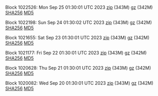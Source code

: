 Block 1022526: Mon Sep 25 01:30:01 UTC 2023 [zip](https://files.01coin.io/mainnet/2023-09-25/bootstrap.dat.zip) (343M) [gz](https://files.01coin.io/mainnet/2023-09-25/bootstrap.dat.tar.gz) (342M) [SHA256](https://files.01coin.io/mainnet/2023-09-25/sha256.txt) [MD5](https://files.01coin.io/mainnet/2023-09-25/md5.txt)

Block 1022198: Sun Sep 24 01:30:02 UTC 2023 [zip](https://files.01coin.io/mainnet/2023-09-24/bootstrap.dat.zip) (343M) [gz](https://files.01coin.io/mainnet/2023-09-24/bootstrap.dat.tar.gz) (342M) [SHA256](https://files.01coin.io/mainnet/2023-09-24/sha256.txt) [MD5](https://files.01coin.io/mainnet/2023-09-24/md5.txt)

Block 1021655: Sat Sep 23 01:30:01 UTC 2023 [zip](https://files.01coin.io/mainnet/2023-09-23/bootstrap.dat.zip) (343M) [gz](https://files.01coin.io/mainnet/2023-09-23/bootstrap.dat.tar.gz) (342M) [SHA256](https://files.01coin.io/mainnet/2023-09-23/sha256.txt) [MD5](https://files.01coin.io/mainnet/2023-09-23/md5.txt)

Block 1021177: Fri Sep 22 01:30:01 UTC 2023 [zip](https://files.01coin.io/mainnet/2023-09-22/bootstrap.dat.zip) (343M) [gz](https://files.01coin.io/mainnet/2023-09-22/bootstrap.dat.tar.gz) (342M) [SHA256](https://files.01coin.io/mainnet/2023-09-22/sha256.txt) [MD5](https://files.01coin.io/mainnet/2023-09-22/md5.txt)

Block 1020628: Thu Sep 21 01:30:01 UTC 2023 [zip](https://files.01coin.io/mainnet/2023-09-21/bootstrap.dat.zip) (343M) [gz](https://files.01coin.io/mainnet/2023-09-21/bootstrap.dat.tar.gz) (342M) [SHA256](https://files.01coin.io/mainnet/2023-09-21/sha256.txt) [MD5](https://files.01coin.io/mainnet/2023-09-21/md5.txt)

Block 1020082: Wed Sep 20 01:30:01 UTC 2023 [zip](https://files.01coin.io/mainnet/2023-09-20/bootstrap.dat.zip) (343M) [gz](https://files.01coin.io/mainnet/2023-09-20/bootstrap.dat.tar.gz) (342M) [SHA256](https://files.01coin.io/mainnet/2023-09-20/sha256.txt) [MD5](https://files.01coin.io/mainnet/2023-09-20/md5.txt)
